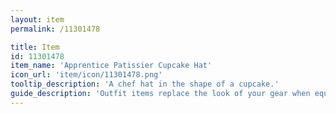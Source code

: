 ```yaml
---
layout: item
permalink: /11301478

title: Item
id: 11301478
item_name: 'Apprentice Patissier Cupcake Hat'
icon_url: 'item/icon/11301478.png'
tooltip_description: 'A chef hat in the shape of a cupcake.'
guide_description: 'Outfit items replace the look of your gear when equipped.'
---
```

